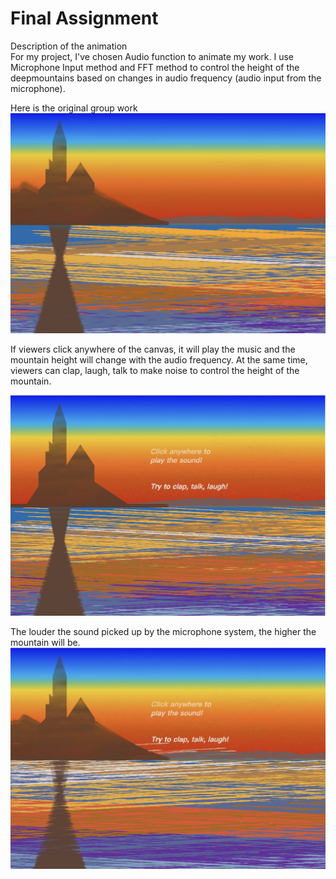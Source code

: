 # Final Assignment
Description of the animation\
For my project, I've chosen Audio function to animate my work. I use Microphone Input method and FFT method to control the height of the deepmountains based on changes in audio frequency (audio input from the microphone).

Here is the original group work\
![group work](/assets/grouppic.avif)

If viewers click anywhere of the canvas, it will play the music and the mountain height will change with the audio frequency. At the same time, viewers can clap, laugh, talk to make noise to control the height of the mountain. 

![animation](/assets/animation1.avif)

The louder the sound picked up by the microphone system, the higher the mountain will be.\
![animation](/assets/animation2.avif)
